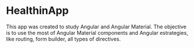 # HealthinApp

This app was created to study Angular and Angular Material.
The objective is to use the most of Angular Material components and Angular estrategies, like routing, form builder, all types of directives.
